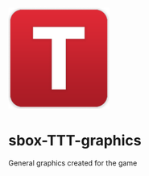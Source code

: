 <h1><img src="role-logos/traitor-logo.png" alt="TTT logo" height="200"/></h1>

# sbox-TTT-graphics

General graphics created for the game
